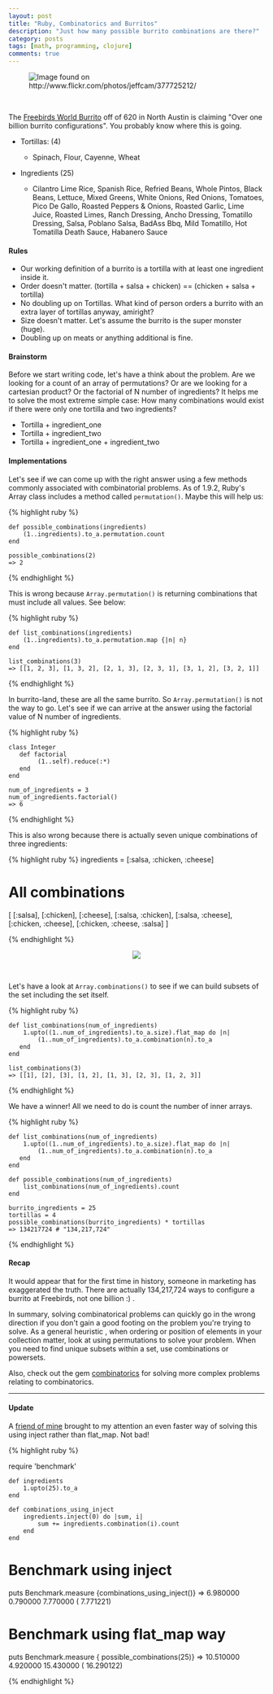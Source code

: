 ```yaml
---
layout: post
title: "Ruby, Combinatorics and Burritos"
description: "Just how many possible burrito combinations are there?"
category: posts
tags: [math, programming, clojure]
comments: true
---
```


<figure>
    <img src="http://blog.imeri.ca/images/burrito.jpg" alt="Image found on http://www.flickr.com/photos/jeffcam/377725212/">
</figure>

<br />

The [Freebirds World Burrito](http://freebirds.com/) off of 620 in North Austin is claiming "Over one billion burrito configurations". You
probably know where this is going.

- Tortillas: (4)
    - Spinach, Flour, Cayenne, Wheat

- Ingredients (25)
    - Cilantro Lime Rice, Spanish Rice, Refried Beans, Whole Pintos, Black Beans, Lettuce, Mixed Greens, White Onions,
    Red Onions, Tomatoes, Pico De Gallo, Roasted Peppers & Onions, Roasted Garlic, Lime Juice, Roasted Limes,
    Ranch Dressing, Ancho Dressing, Tomatillo Dressing, Salsa, Poblano Salsa, BadAss Bbq, Mild Tomatillo, Hot Tomatilla
    Death Sauce, Habanero Sauce


#### Rules

- Our working definition of a burrito is a tortilla with at least one ingredient inside it.
- Order doesn't matter. (tortilla + salsa + chicken) == (chicken + salsa + tortilla)
- No doubling up on Tortillas. What kind of person orders a burrito with an extra layer of tortillas anyway, amiright?
- Size doesn't matter. Let's assume the burrito is the super monster (huge).
- Doubling up on meats or anything additional is fine.


#### Brainstorm

Before we start writing code, let's have a think about the problem. Are we looking for a count of an array of
permutations? Or are we looking for a cartesian product? Or the factorial of N number of ingredients? It helps me to
solve the most extreme simple case: How many combinations would exist if there were only one tortilla and two ingredients?

- Tortilla + ingredient_one
- Tortilla + ingredient_two
- Tortilla + ingredient_one + ingredient_two


#### Implementations
Let's see if we can come up with the right answer using a few methods commonly associated with combinatorial problems.
As of 1.9.2, Ruby's Array class includes a method called `permutation()`. Maybe this will help us:

{% highlight ruby %}

    def possible_combinations(ingredients)
        (1..ingredients).to_a.permutation.count
    end

    possible_combinations(2)
    => 2
{% endhighlight %}

This is wrong because `Array.permutation()` is returning combinations that must include all values. See below:

{% highlight ruby %}

    def list_combinations(ingredients)
        (1..ingredients).to_a.permutation.map {|n| n}
    end

    list_combinations(3)
    => [[1, 2, 3], [1, 3, 2], [2, 1, 3], [2, 3, 1], [3, 1, 2], [3, 2, 1]]

{% endhighlight %}

In burrito-land, these are all the same burrito. So `Array.permutation()` is not the way to go. Let's see if we can arrive at
the answer using the factorial value of N number of ingredients.



{% highlight ruby %}

    class Integer
       def factorial
            (1..self).reduce(:*)
       end
    end

    num_of_ingredients = 3
    num_of_ingredients.factorial()
    => 6

{% endhighlight %}


This is also wrong because there is actually seven unique combinations of three ingredients:


{% highlight ruby %}
 ingredients = [:salsa, :chicken, :cheese]
 # All combinations
 [  [:salsa],
    [:chicken],
    [:cheese],
    [:salsa, :chicken],
    [:salsa, :cheese],
    [:chicken, :cheese],
    [:chicken, :cheese, :salsa]  ]


{% endhighlight %}

<figure>
    <center><img src="http://blog.imeri.ca/images/sherlock.gif"></center>
</figure>

 <br />

Let's have a look at `Array.combinations()` to see if we can build subsets of the set including the set itself.


{% highlight ruby %}

    def list_combinations(num_of_ingredients)
        1.upto((1..num_of_ingredients).to_a.size).flat_map do |n|
            (1..num_of_ingredients).to_a.combination(n).to_a
       end
    end

    list_combinations(3)
    => [[1], [2], [3], [1, 2], [1, 3], [2, 3], [1, 2, 3]]

{% endhighlight %}

We have a winner! All we need to do is count the number of inner arrays.


{% highlight ruby %}

    def list_combinations(num_of_ingredients)
        1.upto((1..num_of_ingredients).to_a.size).flat_map do |n|
            (1..num_of_ingredients).to_a.combination(n).to_a
       end
    end

    def possible_combinations(num_of_ingredients)
        list_combinations(num_of_ingredients).count
    end

    burrito_ingredients = 25
    tortillas = 4
    possible_combinations(burrito_ingredients) * tortillas
    => 134217724 # "134,217,724"

{% endhighlight %}

#### Recap
It would appear that for the first time in history, someone in marketing has exaggerated‎ the truth. There are actually
134,217,724 ways to configure a burrito at Freebirds, not one billion :) .


In summary, solving combinatorical problems can quickly go in the wrong direction if you don't gain a good footing on the problem
you're trying to solve. As a general heuristic , when ordering or position of elements in your collection matter,
look at using permutations to solve your problem. When you need to find unique subsets within a set, use combinations
or powersets.

Also, check out the gem [combinatorics](https://github.com/postmodern/combinatorics) for solving more complex problems
relating to combinatorics.

---

#### Update

 A [friend of mine](https://github.com/ryanvz) brought to my attention an even faster way of solving this using inject
  rather than flat_map. Not bad!


 {% highlight ruby %}

 require 'benchmark'

    def ingredients
        1.upto(25).to_a
    end

    def combinations_using_inject
        ingredients.inject(0) do |sum, i|
            sum += ingredients.combination(i).count
        end
    end

  # Benchmark using inject
  puts Benchmark.measure {combinations_using_inject()}
  =>  6.980000   0.790000   7.770000 (  7.771221)

  # Benchmark using flat_map way
  puts Benchmark.measure { possible_combinations(25)}
  =>  10.510000   4.920000  15.430000 ( 16.290122)


 {% endhighlight %}






